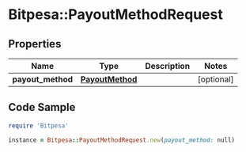 # Bitpesa::PayoutMethodRequest

## Properties

Name | Type | Description | Notes
------------ | ------------- | ------------- | -------------
**payout_method** | [**PayoutMethod**](PayoutMethod.md) |  | [optional] 

## Code Sample

```ruby
require 'Bitpesa'

instance = Bitpesa::PayoutMethodRequest.new(payout_method: null)
```


